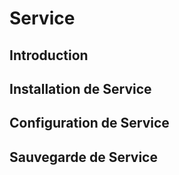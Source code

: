 # Service

## Introduction

## Installation de Service

## Configuration de Service

## Sauvegarde de Service
